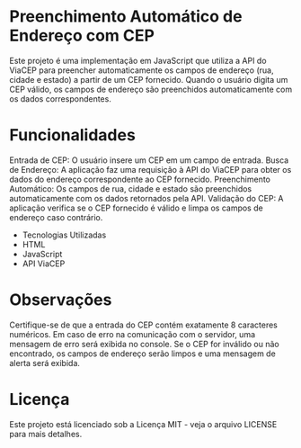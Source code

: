 # Preenchimento Automático de Endereço com CEP
Este projeto é uma implementação em JavaScript que utiliza a API do ViaCEP para preencher automaticamente os campos de endereço (rua, cidade e estado) a partir de um CEP fornecido. Quando o usuário digita um CEP válido, os campos de endereço são preenchidos automaticamente com os dados correspondentes.

# Funcionalidades
Entrada de CEP: O usuário insere um CEP em um campo de entrada.
Busca de Endereço: A aplicação faz uma requisição à API do ViaCEP para obter os dados do endereço correspondente ao CEP fornecido.
Preenchimento Automático: Os campos de rua, cidade e estado são preenchidos automaticamente com os dados retornados pela API.
Validação do CEP: A aplicação verifica se o CEP fornecido é válido e limpa os campos de endereço caso contrário.
<ul>
<li>Tecnologias Utilizadas</li>
<li>HTML</li>
<li>JavaScript</li>
<li>API ViaCEP</li>
</ul>

# Observações
Certifique-se de que a entrada do CEP contém exatamente 8 caracteres numéricos.
Em caso de erro na comunicação com o servidor, uma mensagem de erro será exibida no console.
Se o CEP for inválido ou não encontrado, os campos de endereço serão limpos e uma mensagem de alerta será exibida.
# Licença
Este projeto está licenciado sob a Licença MIT - veja o arquivo LICENSE para mais detalhes.